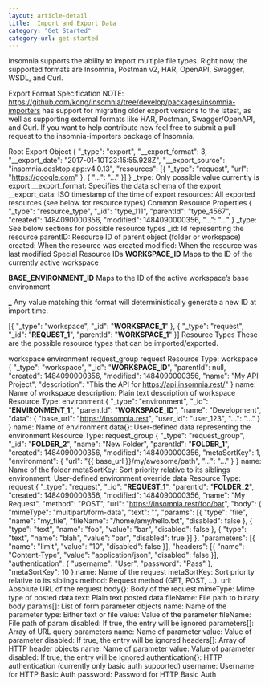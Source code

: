 ```yaml
---
layout: article-detail
title:  Import and Export Data
category: "Get Started"
category-url: get-started
---
```


Insomnia supports the ability to import multiple file types. Right now, the supported formats are Insomnia, Postman v2, HAR, OpenAPI, Swagger, WSDL, and Curl.

Export Format Specification
NOTE: https://github.com/kong/insomnia/tree/develop/packages/insomnia-importers has support for migrating older export versions to the latest, as well as supporting external formats like HAR, Postman, Swagger/OpenAPI, and Curl. If you want to help contribute new feel free to submit a pull request to the insomnia-importers package of Insomnia.

Root Export Object
{
  "_type": "export",
  "__export_format": 3,
  "__export_date": "2017-01-10T23:15:55.928Z",
  "__export_source": "insomnia.desktop.app:v4.0.13",
  "resources": [{
    "_type": "request",
    "url": "https://google.com"
  }, {
    "...": "..."
  }]
}
_type: Only possible value currently is export
__export_format: Specifies the data schema of the export
__export_data: ISO timestamp of the time of export
resources: All exported resources (see below for resource types)
Common Resource Properties
{
  "_type": "resource_type",
  "_id": "type_111",
  "parentId": "type_4567",
  "created": 1484090000356,
  "modified": 1484090000356,
  "...": "..."
}
_type: See below sections for possible resource types
_id: Id representing the resource
parentID: Resource ID of parent object (folder or workspace)
created: When the resource was created
modified: When the resource was last modified
Special Resource IDs
__WORKSPACE_ID__
Maps to the ID of the currently active workspace

__BASE_ENVIRONMENT_ID__
Maps to the ID of the active workspace’s base environment

__<NAME>_<NUMBER>__
Any value matching this format will deterministically generate a new ID at import time.

[{
  "_type": "workspace",
  "_id": "__WORKSPACE_1__"
}, {
  "_type": "request",
  "_id": "__REQUEST_1__",
  "parentId": "__WORKSPACE_1__"
}]
Resource Types
These are the possible resource types that can be imported/exported.

workspace
environment
request_group
request
Resource Type: workspace
{
  "_type": "workspace",
  "_id": "__WORKSPACE_ID__",
  "parentId": null,
  "created": 1484090000356,
  "modified": 1484090000356,
  "name": "My API Project",
  "description": "This the API for https://api.insomnia.rest/"
}
name: Name of workspace
description: Plain text description of workspace
Resource Type: environment
{
  "_type": "environment",
  "_id": "__ENVIRONMENT_1__",
  "parentId": "__WORKSPACE_ID__",
  "name": "Development",
  "data": {
    "base_url": "https://insomnia.rest",
    "user_id": "user_123",
    "...": "..."
  }
}
name: Name of environment
data{}: User-defined data representing the environment
Resource Type: request_group
{
  "_type": "request_group",
  "_id": "__FOLDER_2__",
  "name": "New Folder",
  "parentId": "__FOLDER_1__",
  "created": 1484090000356,
  "modified": 1484090000356,
  "metaSortKey": 1,
  "environment": {
    "url": "{{ base_url }}/my/awesome/path",
    "...": "..."
  }
}
name: Name of the folder
metaSortKey: Sort priority relative to its siblings
environment: User-defined environment override data
Resource Type: request
{
  "_type": "request",
  "_id": "__REQUEST_1__",
  "parentId": "__FOLDER_2__",
  "created": 1484090000356,
  "modified": 1484090000356,
  "name": "My Request",
  "method": "POST",
  "url": "https://insomnia.rest/foo/bar",
  "body": {
    "mimeType": "multipart/form-data",
    "text": "",
    "params": [{
      "type": "file",
      "name": "my_file",
      "fileName": "/home/amy/hello.txt",
      "disabled": false
    }, {
      "type": "text",
      "name": "foo",
      "value": "bar",
      "disabled": false
    }, {
      "type": "text",
      "name": "blah",
      "value": "bar",
      "disabled": true
    }]
  },
  "parameters": [{
    "name": "limit",
    "value": "10",
    "disabled": false
  }],
  "headers": [{
    "name": "Content-Type",
    "value": "application/json",
    "disabled": false
  }],
  "authentication": {
    "username": "User",
    "password": "Pass"
  },
  "metaSortKey": 10
}
name: Name of the request
metaSortKey: Sort priority relative to its siblings
method: Request method (GET, POST, …).
url: Absolute URL of the request
body{}: Body of the request
mimeType: Mime type of posted data
text: Plain text posted data
fileName: File path to binary body
params[]: List of form parameter objects
name: Name of the parameter
type: Either text or file
value: Value of the parameter
fileName: File path of param
disabled: If true, the entry will be ignored
parameters[]: Array of URL query parameters
name: Name of parameter
value: Value of parameter
disabled: If true, the entry will be ignored
headers[]: Array of HTTP header objects
name: Name of parameter
value: Value of parameter
disabled: If true, the entry will be ignored
authentication{}: HTTP authentication (currently only basic auth supported)
username: Username for HTTP Basic Auth
password: Password for HTTP Basic Auth